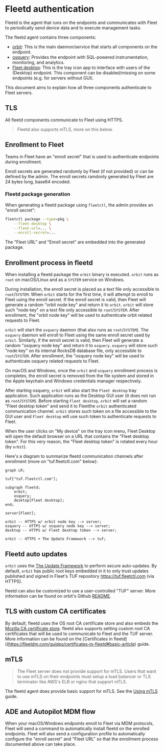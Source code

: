 # Fleetd authentication

Fleetd is the agent that runs on the endpoints and communicates with Fleet to periodically send device data and to execute management tasks.

The fleetd agent contains three components:
- [orbit](https://github.com/fleetdm/fleet/tree/main/orbit): This is the main daemon/service that starts all components on the endpoint.
- [osquery](https://github.com/osquery/osquery): Provides the endpoint with SQL-powered instrumentation, monitoring, and analytics.
- [Fleet desktop](https://fleetdm.com/guides/fleet-desktop#basic-article): This is the tray icon app to interface with users of the (Desktop) endpoint. This component can be disabled/missing on some endpoints (e.g. for servers without GUI).

This document aims to explain how all three components authenticate to Fleet servers.

## TLS

All fleetd components communicate to Fleet using HTTPS.

> Fleetd also supports mTLS, more on this below.

## Enrollment to Fleet

Teams in Fleet have an "enroll secret" that is used to authenticate endpoints during enrollment. 

Enroll secrets are generated randomly by Fleet (if not provided) or can be defined by the admin.
The enroll secrets ramdonly generated by Fleet are 24 bytes long, base64 encoded.

### Fleetd package generation

When generating a fleetd package using `fleetctl`, the admin provides an "enroll secret":
```sh
fleetctl package --type=pkg \
    --fleet-desktop \
    --fleet-url=... \
    --enroll-secret=...
```

The "Fleet URL" and "Enroll secret" are embedded into the generated package.

## Enrollment process in fleetd

When installing a fleetd package the `orbit` binary is executed.
`orbit` runs as `root` on macOS/Linux and as a `SYSTEM` service on Windows.

During installation, the enroll secret is placed as a text file only accessible to `root`/`SYSTEM`.
When `orbit` starts for the first time, it will attempt to enroll to Fleet using the enroll secret.
If the enroll secret is valid, then Fleet will generate a random "orbit node key" and return it to `orbit`.
`orbit` will store such "node key" on a text file only accessible to `root`/`SYSTEM`. After enrollment, the "orbit node key" will be used to authenticate orbit related requests to Fleet.

`orbit` will start the `osquery` daemon (that also runs as `root`/`SYSTEM`).
The `osquery` daemon will enroll to Fleet using the same enroll secret used by `orbit`.
Similarly, if the enroll secret is valid, then Fleet will generate a random "osquery node key" and return it to `osquery`.
`osquery` will store such "node key" on its internal RocksDB database file, only accessible to `root`/`SYSTEM`.
After enrollment, the "osquery node key" will be used to authenticate osquery related requests to Fleet.

On macOS and Windows, once the `orbit` and `osquery` enrollment process is completes, the enroll secret is removed from the file system and stored in the Apple keychain and Windows credentials manager respectively.

After starting osquery, `orbit` will also start the `Fleet desktop` tray application. Such application runs as the Desktop GUI user (it does not run as `root`/`SYSTEM`). Before starting `Fleet desktop`, `orbit` will set a random "Fleet desktop token" and send it to Fleetthe `orbit` authenticated communication channel. `orbit` stores such token on a file accessible to the GUI user and `Fleet desktop` will use such token to authenticate requests to Fleet.

When the user clicks on "My device" on the tray icon menu, Fleet Desktop will open the default browser on a URL that contains the "Fleet desktop token". For this very reason, the "Fleet desktop token" is rotated every hour (by `orbit`).

Here's a diagram to summarize fleetd communication channels after enrollment (more on "tuf.fleetctl.com" below):
```mermaid
graph LR;

tuf["tuf.fleetctl.com"];

subgraph fleetd;
    orbit;
    osquery;
    desktop[Fleet desktop];
end;

server[Fleet];

orbit -- HTTPS w/ orbit node key --> server;
osquery -- HTTPS w/ osquery node key --> server;
desktop -- HTTPS w/ Fleet desktop token --> server;

orbit -- HTTPS + The Update Framework --> tuf;
```

## Fleetd auto updates

`orbit` uses the [The Update Framework](https://theupdateframework.io/) to perform secure auto-updates.
By default, `orbit` has public root keys embedded in it to only trust updates published and signed in Fleet's TUF repository https://tuf.fleetctl.com (via HTTPS).

fleetd can also be customized to use a user-controlled "TUF" server.
More information can be found on orbit's Github [README](https://github.com/fleetdm/fleet/tree/main/orbit).

## TLS with custom CA certificates

By default, fleetd uses the OS root CA certificate store and also embeds the [Mozilla CA certificate store](https://curl.se/docs/caextract.html).
fleetd also supports setting custom root CA certificates that will be used to communicate to Fleet and the TUF server.
More information can be found on the [Certificates in fleetd]((https://fleetdm.com/guides/certificates-in-fleetd#basic-article) guide.

## mTLS

> The Fleet server does not provide support for mTLS.
> Users that want to use mTLS on their endpoints must setup a load balancer or TLS terminator like AWS's ELB or nginx that support mTLS.

The fleetd agent does provide basic support for mTLS. See the [Using mTLS](https://fleetdm.com/guides/enroll-hosts#using-mtls) guide.

## ADE and Autopilot MDM flow

When your macOS/Windows endpoints enroll to Fleet via MDM protocols, Fleet will send a command to automatically install fleetd on the enrolled endpoints. Fleet will also send a configuration profile to automatically configure the "enroll secret" and "Fleet URL" so that the enrollment process documented above can take place.